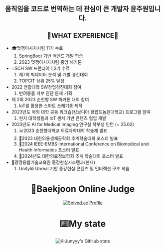 <div align="center">
  
## 움직임을 코드로 번역하는 데 관심이 큰 개발자 윤주원입니다.
<!--![제리인사-존중](https://github.com/morningB/morningB/assets/114423035/d8f769c6-d3f3-471a-9c3d-c4731c0f8524)


<!--<img style="display:inline-block" width="50%" src="https://github.com/morningB/morningB/assets/114423035/82319382-2323-4cd3-9c40-b9c57cf5b79e.gif"/>-->

<!--
## 😎stack😎

<img src="https://img.shields.io/badge/HTML-E34F26?style=flat-square&logo=HTML5&logoColor=white"/>
<img src="https://img.shields.io/badge/CSS3-F68212?style=flat-square&logo=CSS3&logoColor=white"/>
<img src="https://img.shields.io/badge/Java-FF0000.svg?&style=flat&logo=Java&logoColor=white"/> 
<img src="https://img.shields.io/badge/python-3776AB?style=flat&logo=python&logoColor=white"/>
<img src="https://img.shields.io/badge/JavaScript-F7DF1E?style=flat-square&logo=JavaScript&logoColor=white"/>
<img src="https://img.shields.io/badge/React-61DAFB?style=flat-square&logo=React&logoColor=white"/><br>
<img src="https://img.shields.io/badge/C-A8B9CC?style=for-the-badge&logo=C&logoColor=white">

-->
##  🤔WHAT EXPERIENCE🤔

<div align="left">
  <ul>
   <li>🎓멋쟁이사자처럼 11기 수료 
	<ol type = '1'>
	   <li>SpringBoot 기반 백엔드 개발 학습</li>
	   <li>2023 멋쟁이사자처럼 중앙 해커톤</li>
	</ol>
    </li>
      <li>💡SCH SW 프런티어 1,2기 수료
      <ol type = '1'>
	   <li>제7회 빅데이터 분석 및 개발 경진대회</li>
	   <li>TOPCIT 상위 25% 달성</li>
	</ol>
      </li>   
      <li>2022 연합대학 SW창업경진대회 참여
	  <ol type = '1'>
	   <li>반려동물 피부 진단 문제 기획</li>
	</ol>
      </li>
      <li>제 2회 2023 순천향 SW 해커톤 대회 참여
      <ol type = '1'>
	   <li>IoT를 활용한 스마트 쓰레기통 제작</li>
	</ol>
      </li>   
      <li>2023년도 해외 대학 공동 워크숍(캄보디아 왕립프놈펜대학교) 프로그램 참여
      <ol type = '1'>
	   <li>현지 대학생들과 IoT 센서 기반 콘텐츠 협업 개발</li>
	</ol>
      </li>
      <li>2023년도 AI for Medical Imaging 연구실 학부생 인턴 (~ 25.02) 
      	<ol type = '1'>
	   <li>📊2023 순천향대학교 의료과학대학 학술제 발표</li>
	   <li>📌2023 대한의용생체공학회 추계학술대회 포스터 발표</li>
	<li>📌2024 IEEE-EMBS International Conference on Biomedical and Health Informatics 포스터 발표</li>
	<li>📌2024년도 대한의료정보학회 추계 학술대회 포스터 발표</li>
	</ol>
      </li>
    <li>🧩광명융합기술교육원 증강현실시스템과(현재)
    	 <ol type = '1'>
	   <li>Unity와 Unreal 기반 증강현실 콘텐츠 및 인터랙션 구조 학습</li>
	</ol>
    </li>
  </ul>
</div>
<!--
	  <li>Skeleton 기반 자세 피드백 시스템 개발 및 ML 분류기 구축</li>

	•
	  실시간 자세 분석 시스템의 피드백 알고리즘 성과 공유

	•📌2023 대한의용생체공학회 추계학술대회 포스터 발표
	  키넥트 기반 상지 어깨 각도 분석 및 정량화 구조 발표
-->
## 🎉Receiving an award🎉

<div align="left">
  <ul>
   <li> 2022 연합대학 SW창업경진대회 우수상</li>   
   <li> 제 2회 2023 순천향 SW 해커톤 대회 우수상</li>
     <li> 순천향대학교 의료과학대학 학술제 산학분야 우수상</li>
    <li>제 7회 빅데이터 분석 및 개발 경진 대회 우수상</li>
    <li>제 1회 SW융합대학 학술제 장려상</li>
  </ul>
</div>

<!--
## 🌃myblog🌃
[![Velog's GitHub stats](https://velog-readme-stats.vercel.app/api/badge?name=joowon)](https://velog.io/@yjw001205)
-->
# 🚩Baekjoon Online Judge

[![Solved.ac Profile](http://mazassumnida.wtf/api/generate_badge?boj=yjw001205)](https://solved.ac/yjw001205)

# ⌨️My state

![K-Junyyy's GitHub stats](https://github-readme-stats.vercel.app/api?username=morningB&show_icons=true&theme=tokyonight)




<!--
<img src="https://img.shields.io/badge/C%20language-A8B9CC?style=for-the-badge&logo=C&logoColor=black">
                                          여기가 언어 / 색상 코드                    로고

**morningB/morningB** is a ✨ _special_ ✨ repository because its `README.md` (this file) appears on your GitHub profile.

Here are some ideas to get you started:

- 🔭 I’m currently working on ...
- 🌱 I’m currently learning ...
- 👯 I’m looking to collaborate on ...
- 🤔 I’m looking for help with ...
- 💬 Ask me about ...
- 📫 How to reach me: ...
- 😄 Pronouns: ...
- ⚡ Fun fact: ...
-->
